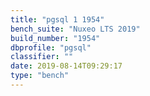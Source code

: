 ```yaml
---
title: "pgsql 1 1954"
bench_suite: "Nuxeo LTS 2019"
build_number: "1954"
dbprofile: "pgsql"
classifier: ""
date: 2019-08-14T09:29:17
type: "bench"
---
```

